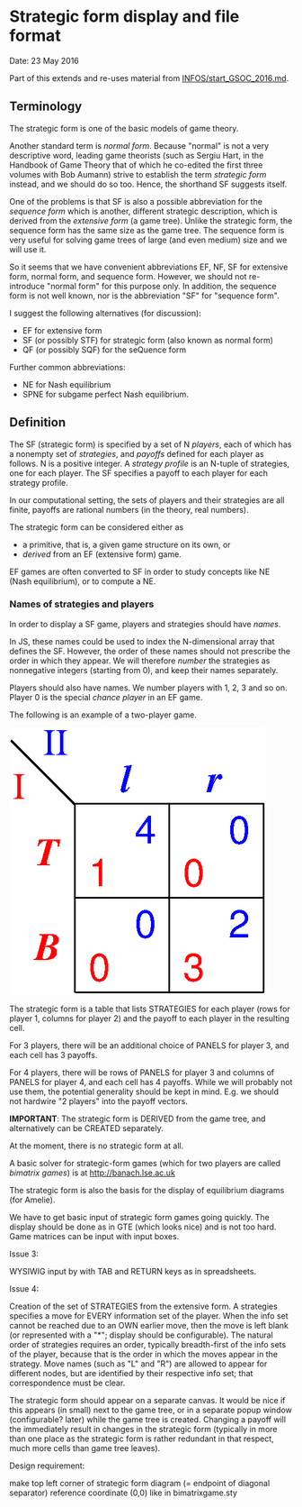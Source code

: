 # Strategic form display and file format

Date: 23 May 2016

Part of this extends and re-uses material from
[INFOS/start_GSOC_2016.md](../INFOS/start_GSOC_2016.md).

## Terminology

The strategic form is one of the basic models of game
theory.

Another standard term is *normal form*.
Because "normal" is not a very descriptive word, leading
game theorists (such as Sergiu Hart, in the Handbook of Game
Theory that of which he co-edited the first three volumes
with Bob Aumann) strive to establish the term *strategic
form* instead, and we should do so too.
Hence, the shorthand SF suggests itself.

One of the problems is that SF is also a possible
abbreviation for the *sequence form* which is another,
different strategic description, which is derived from
the *extensive form* (a game tree). Unlike the strategic
form, the sequence form has the same size as the game tree.
The sequence form is very useful for solving game trees of
large (and even medium) size and we will use it.

So it seems that we have convenient abbreviations EF, NF, SF
for extensive form, normal form, and sequence form.
However, we should not re-introduce "normal form" for this
purpose only. In addition, the sequence form is not well
known, nor is the abbreviation "SF" for "sequence form".

I suggest the following alternatives (for discussion):

* EF for extensive form
* SF (or possibly STF) for strategic form (also known as normal form)
* QF (or possibly SQF) for the seQuence form

Further common abbreviations:

* NE for Nash equilibrium
* SPNE for subgame perfect Nash equilibrium.

## Definition

The SF (strategic form) is specified by a set of
N *players*, each of which has a nonempty set of
*strategies*, and *payoffs* defined for each player as
follows.
N is a positive integer.
A *strategy profile* is an N-tuple of strategies, one for
each player.
The SF specifies a payoff to each player for each strategy
profile.

In our computational setting, the sets of players and their
strategies are all finite, payoffs are rational numbers
(in the theory, real numbers).

The strategic form can be considered either as

* a primitive, that is, a given game structure on its own, or
* *derived* from an EF (extensive form) game.

EF games are often converted to SF in order to study
concepts like NE (Nash equilibrium), or to compute a NE.

### Names of strategies and players

In order to display a SF game, players and strategies should
have *names*.

In JS, these names could be used to index the N-dimensional
array that defines the SF.
However, the order of these names should not prescribe the
order in which they appear.
We will therefore *number* the strategies as nonnegative
integers (starting from 0), and keep their names separately.

Players should also have names.
We number players with 1, 2, 3 and so on.
Player 0 is the special *chance player* in an EF game.

The following is an example of a two-player game.

![](./IMAGES/battle.png) 

The strategic form is a table that lists STRATEGIES for each
player (rows for player 1, columns for player 2) and the
payoff to each player in the resulting cell.

For 3 players, there will be an additional choice of PANELS
for player 3, and each cell has 3 payoffs.

For 4 players, there will be rows of PANELS for player 3 and
columns of PANELS for player 4, and each cell has 4 payoffs.
While we will probably not use them, the potential
generality should be kept in mind.
E.g. we should not hardwire "2 players" into the payoff
vectors.

**IMPORTANT**:
The strategic form is DERIVED from the game tree, and
alternatively can be CREATED separately.

At the moment, there is no strategic form at all.

A basic solver for strategic-form games (which for two
players are called *bimatrix games*) is at 
http://banach.lse.ac.uk

The strategic form is also the basis for the display of
equilibrium diagrams (for Amelie).

We have to get basic input of strategic form games going
quickly. 
The display should be done as in GTE (which looks nice)
and is not too hard.
Game matrices can be input with input boxes.

Issue 3:

WYSIWIG input by with TAB and RETURN keys as in
spreadsheets.

Issue 4:

Creation of the set of STRATEGIES from the extensive form.
A strategies specifies a move for EVERY information set of
the player. When the info set cannot be reached due to an
OWN earlier move, then the move is left blank (or
represented with a "*"; display should be configurable).
The natural order of strategies requires an order, typically
breadth-first of the info sets of the player, because that
is the order in which the moves appear in the strategy.
Move names (such as "L" and "R") are allowed to appear for
different nodes, but are identified by their respective
info set; that correspondence must be clear.

The strategic form should appear on a separate canvas.
It would be nice if this appears (in small) next to the game
tree, or in a separate popup window (configurable? later)
while the game tree is created.
Changing a payoff will the immediately result in changes in
the strategic form (typically in more than one place as the
strategic form is rather redundant in that respect, much
more cells than game tree leaves).

Design requirement:

make top left corner of strategic form diagram (= endpoint
of diagonal separator) reference coordinate (0,0) like in
bimatrixgame.sty




